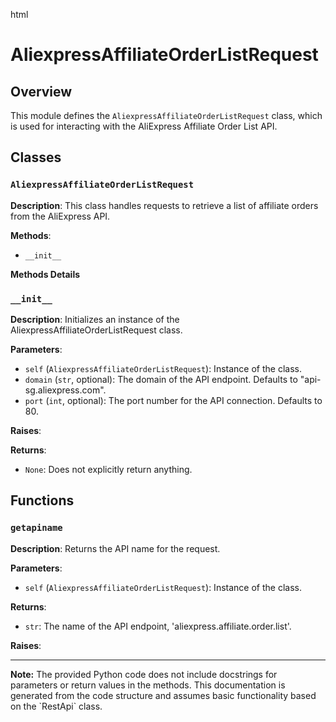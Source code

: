 html
<h1>AliexpressAffiliateOrderListRequest</h1>

<h2>Overview</h2>
<p>This module defines the <code>AliexpressAffiliateOrderListRequest</code> class, which is used for interacting with the AliExpress Affiliate Order List API.</p>

<h2>Classes</h2>

<h3><code>AliexpressAffiliateOrderListRequest</code></h3>

<p><strong>Description</strong>: This class handles requests to retrieve a list of affiliate orders from the AliExpress API.</p>

<p><strong>Methods</strong>:</p>
<ul>
<li><code>__init__</code></li>
</ul>


<p><strong>Methods Details</strong></p>

<h3><code>__init__</code></h3>

<p><strong>Description</strong>: Initializes an instance of the AliexpressAffiliateOrderListRequest class.</p>

<p><strong>Parameters</strong>:</p>
<ul>
<li><code>self</code> (<code>AliexpressAffiliateOrderListRequest</code>): Instance of the class.</li>
<li><code>domain</code> (<code>str</code>, optional): The domain of the API endpoint. Defaults to "api-sg.aliexpress.com".</li>
<li><code>port</code> (<code>int</code>, optional): The port number for the API connection. Defaults to 80.</li>
</ul>

<p><strong>Raises</strong>:</p>
<ul>
</ul>


<p><strong>Returns</strong>:</p>
<ul>
<li><code>None</code>: Does not explicitly return anything.</li>
</ul>


<h2>Functions</h2>

<h3><code>getapiname</code></h3>

<p><strong>Description</strong>: Returns the API name for the request.</p>

<p><strong>Parameters</strong>:</p>
<ul>
<li><code>self</code> (<code>AliexpressAffiliateOrderListRequest</code>): Instance of the class.</li>
</ul>


<p><strong>Returns</strong>:</p>
<ul>
<li><code>str</code>: The name of the API endpoint, 'aliexpress.affiliate.order.list'.</li>
</ul>


<p><strong>Raises</strong>:</p>
<ul>
</ul>


<hr>
<p><b>Note:</b>  The provided Python code does not include docstrings for parameters or return values in the methods.  This documentation is generated from the code structure and assumes basic functionality based on the `RestApi` class.</p>